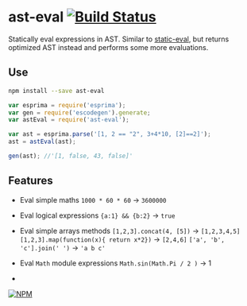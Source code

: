 # ast-eval [![Build Status](https://travis-ci.org/dfcreative/ast-eval.svg?branch=master)](https://travis-ci.org/dfcreative/ast-eval)

Statically eval expressions in AST. Similar to [static-eval](https://github.com/substack/static-eval), but returns optimized AST instead and performs some more evaluations.


## Use

```sh
npm install --save ast-eval
```

```js
var esprima = require('esprima');
var gen = require('escodegen').generate;
var astEval = require('ast-eval');

var ast = esprima.parse('[1, 2 == "2", 3+4*10, [2]==2]');
ast = astEval(ast);

gen(ast); //'[1, false, 43, false]'
```


## Features

* Eval simple maths
`1000 * 60 * 60` → `3600000`

* Eval logical expressions
`{a:1} && {b:2}` → `true`

* Eval simple arrays methods
`[1,2,3].concat(4, [5])` → `[1,2,3,4,5]`
`[1,2,3].map(function(x){ return x*2})` → `[2,4,6]`
`['a', 'b', 'c'].join(' ')` → `'a b c'`

* Eval `Math` module expressions
`Math.sin(Math.Pi / 2 )` → 1

*



[![NPM](https://nodei.co/npm/ast-eval.png?downloads=true&downloadRank=true&stars=true)](https://nodei.co/npm/ast-eval/)